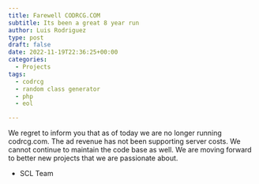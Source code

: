 ```yaml
---
title: Farewell CODRCG.COM
subtitle: Its been a great 8 year run
author: Luis Rodriguez
type: post
draft: false
date: 2022-11-19T22:36:25+00:00
categories:
  - Projects
tags:
  - codrcg
  - random class generator
  - php
  - eol

---
```


We regret to inform you that as of today we are no longer running codrcg.com. The ad revenue has not been supporting server costs. We cannot continue to maintain the code base as well. We are moving forward to better new projects that we are passionate about.

- SCL Team
